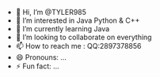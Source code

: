 - 👋 Hi, I’m @TYLER985
- 👀 I’m interested in Java Python & C++
- 🌱 I’m currently learning Java
- 💞️ I’m looking to collaborate on everything
- 📫 How to reach me : QQ:2897378856
- 😄 Pronouns: ...
- ⚡ Fun fact: ...

<!---
TYLER985/TYLER985 is a ✨ special ✨ repository because its `README.md` (this file) appears on your GitHub profile.
You can click the Preview link to take a look at your changes.
--->
